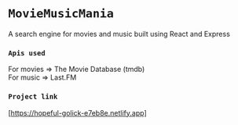 # `MovieMusicMania`
A search engine for movies and music built using React and Express

### `Apis used`
For movies => The Movie Database (tmdb) <br>
For music  => Last.FM

### `Project link`
[https://hopeful-golick-e7eb8e.netlify.app]
